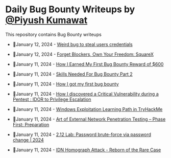 # Daily Bug Bounty Writeups by [@Piyush Kumawat](https://twitter.com/piyush_supiy) 
This repository contains Bug Bounty writeups

<!-- BLOG-POST-LIST:START -->
 - 💯January 12, 2024 - [Weird bug to steal users credentials](https://medium.com/@fuadahmad062/weird-bug-to-steal-users-credentials-5e80c5d4565f?source=rss------bug_bounty-5) 

 - 💯January 12, 2024 - [Forget Blockers, Own Your Freedom: SquareX](https://tanishqshahsays.medium.com/forget-blockers-own-your-freedom-squarex-4e4d6a845fe8?source=rss------bug_bounty-5) 

 - 💯January 11, 2024 - [How I Earned My First Bug Bounty Reward of $600](https://medium.com/@zikola1/how-i-earned-my-first-bug-bounty-reward-of-600-14c268f94bbd?source=rss------bug_bounty-5) 

 - 💯January 11, 2024 - [Skills Needed For Bug Bounty Part 2](https://medium.com/@joshdesharnais1/skills-needed-for-bug-bounty-part-2-2f6897aa3390?source=rss------bug_bounty-5) 

 - 💯January 11, 2024 - [How I got my first bug bounty](https://medium.com/@b1ayn/how-i-got-my-first-bug-bounty-8772d41bccba?source=rss------bug_bounty-5) 

 - 💯January 11, 2024 - [How I discovered a Critical Vulnerability during a Pentest : IDOR to Privilege Escalation](https://medium.com/@ravindu.lakmina1/how-i-discovered-a-critical-vulnerability-during-a-pentest-idor-to-privilege-escalation-937230b06e62?source=rss------bug_bounty-5) 

 - 💯January 11, 2024 - [Windows Exploitation Learning Path in TryHackMe](https://mrshan.medium.com/windows-exploitation-learning-path-in-tryhackme-8fa680daa775?source=rss------bug_bounty-5) 

 - 💯January 11, 2024 - [Art of External Network Penetration Testing – Phase First: Preparation](https://medium.com/@pentesterman/introduction-with-the-rapidly-developing-technologies-in-the-digital-world-the-security-measures-c21d0f62c48f?source=rss------bug_bounty-5) 

 - 💯January 11, 2024 - [2.12 Lab: Password brute-force via password change | 2024](https://cyberw1ng.medium.com/2-12-lab-password-brute-force-via-password-change-2024-94a39239f98e?source=rss------bug_bounty-5) 

 - 💯January 11, 2024 - [IDN Homograph Attack - Reborn of the Rare Case](https://shahjerry33.medium.com/idn-homograph-attack-reborn-of-the-rare-case-99fa1e342352?source=rss------bug_bounty-5) 
<!-- BLOG-POST-LIST:END -->
